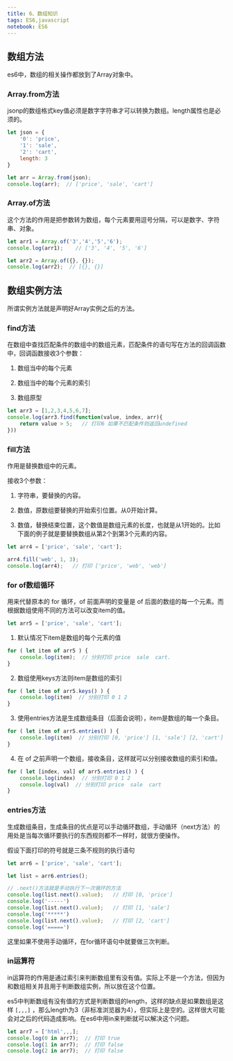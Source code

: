 ```yaml
---
title: 6、数组知识
tags: ES6,javascript
notebook: ES6
---
```


## 数组方法

es6中，数组的相关操作都放到了Array对象中。

### Array.from方法

jsonp的数组格式key值必须是数字字符串才可以转换为数组。length属性也是必须的。

```js
let json = {
	'0': 'price',
	'1': 'sale',
	'2': 'cart',
	length: 3
}

let arr = Array.from(json);
console.log(arr);  // ['price', 'sale', 'cart']
```

### Array.of方法

这个方法的作用是把参数转为数组，每个元素要用逗号分隔，可以是数字、字符串、对象。

```js
let arr1 = Array.of('3','4','5','6');
console.log(arr1);    // ['3', '4', '5', '6']

let arr2 = Array.of({}, {});
console.log(arr2);  // [{}, {}]
```

## 数组实例方法

所谓实例方法就是声明好Array实例之后的方法。

### find方法

在数组中查找匹配条件的数组中的数组元素，匹配条件的语句写在方法的回调函数中，回调函数接收3个参数：

1. 数组当中的每个元素

2. 数组当中的每个元素的索引

3. 数组原型

```js
let arr3 = [1,2,3,4,5,6,7];
console.log(arr3.find(function(value, index, arr){
	return value > 5;   // 打印6 如果不匹配条件则返回undefined
}))
```

### fill方法

作用是替换数组中的元素。

接收3个参数：

1. 字符串，要替换的内容。

2. 数值，原数组要替换的开始索引位置。从0开始计算。

3. 数值，替换结束位置，这个数值是数组元素的长度，也就是从1开始的。比如下面的例子就是要替换数组从第2个到第3个元素的内容。

```js
let arr4 = ['price', 'sale', 'cart'];

arr4.fill('web', 1, 3);
console.log(arr4);   // 打印 ['price', 'web', 'web']
```

### for of数组循环

用来代替原本的 for 循环，of 前面声明的变量是 of 后面的数组的每一个元素。而根据数组使用不同的方法可以改变item的值。

```js
let arr5 = ['price', 'sale', 'cart'];
```

1. 默认情况下item是数组的每个元素的值

```js
for ( let item of arr5 ) {
	console.log(item);  // 分别打印 price  sale  cart.
}
```

2. 数组使用keys方法则item是数组的索引

```js
for ( let item of arr5.keys() ) {
	console.log(item)  // 分别打印 0 1 2
}
```

3. 使用entries方法是生成数组条目（后面会说明），item是数组的每一个条目。

```js
for ( let item of arr5.entries() ) {
	console.log(item)  // 分别打印 [0, 'price'] [1, 'sale'] [2, 'cart']
}
```

4. 在 of 之前声明一个数组，接收条目，这样就可以分别接收数组的索引和值。

```js
for ( let [index, val] of arr5.entries() ) {
	console.log(index)  // 分别打印 0 1 2
	console.log(val)  // 分别打印 price  sale  cart
}
```

### entries方法

生成数组条目，生成条目的优点是可以手动循环数组，手动循环（next方法）的用处是当每次循环要执行的东西规则都不一样时，就很方便操作。

假设下面打印的符号就是三条不规则的执行语句

```js
let arr6 = ['price', 'sale', 'cart'];

let list = arr6.entries();

// .next()方法就是手动执行下一次循环的方法
console.log(list.next().value);   // 打印 [0, 'price']
console.log('-----')
console.log(list.next().value);   // 打印 [1, 'sale']
console.log('*****')
console.log(list.next().value);   // 打印 [2, 'cart']
console.log('=====')
```

这里如果不使用手动循环，在for循环语句中就要做三次判断。


### in运算符

in运算符的作用是通过索引来判断数组里有没有值。实际上不是一个方法，但因为和数组相关并且用于判断数组实例，所以放在这个位置。

es5中判断数组有没有值的方式是判断数组的length，这样的缺点是如果数组是这样 `[,,,]` ，那么length为3（非标准浏览器为4），但实际上是空的。这样很大可能会对之后的代码造成影响。在es6中用in来判断就可以解决这个问题。

```js
let arr7 = ['html',,,];
console.log(0 in arr7);  // 打印 true
console.log(1 in arr7);  // 打印 false
console.log(2 in arr7);  // 打印 false
```